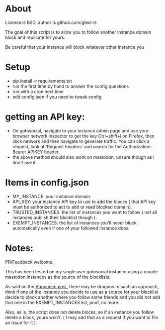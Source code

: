 # About
License is BSD, author is github.com/gled-rs

The goal of this script is to allow you to follow another instance domain block and replicate for yours.

Be careful that your instance will block whatever other instance you

# Setup
- pip install -r requirements.txt
- run the first time by hand to answer the config questions
- run with a cron next time
- edit config.json if you need to tweak config

# getting an API key:
- On gotosocial, navigate to your instance admin page and use your browser network inspector to get the key
Ctrl+shift+i on Firefox, then click network and then navigate to generate  traffic. You can click a request, look at 'Request headers' and search for the Authorization: Bearer APIKEY header.
- the above method should also work on mastodon, unsure though as I don't use it.

# Items in config.json
- MY_INSTANCE: your instance domain.
- API_KEY: your instance API key to use to add the blocks ( that API key must be authorized to act to add or read blocked domain).
- TRUSTED_INSTANCES: the list of instances you want to follow ( not all instances publish their blocklist though ).
- EXEMPT_INSTANCES: the list of instances you'll never block automatically even if one of your followed instance does.

# Notes:
PR/Feedback welcome.

This has been tested on my single user gotosocial instance using a couple mastodon instances as the source of the blocklists.

As said on the [Announce post](https://ap.remote-shell.net/@gled/statuses/01GPCMVQBN1Q61PVM2589GXH8Y), there may be dragons to such an approach, think if one of the instance you decide to use
as a source for your blocklist decide to block another where you follow some friends and you did not add that one in the EXEMPT_INSTANCES list, poof, no more...

Also, as is, the script does not delete blocks, so if an instance you follow delete a block, yours won't. ( I may add that as a request if you want to file an issue for it ).
